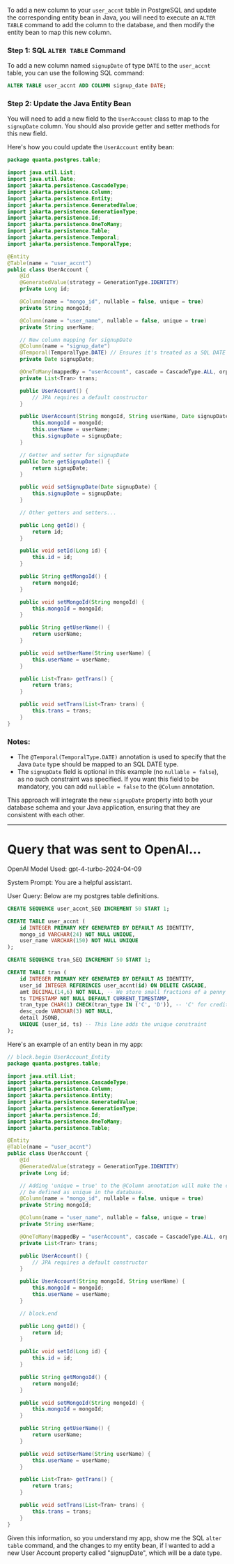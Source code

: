 To add a new column to your `user_accnt` table in PostgreSQL and update the corresponding entity bean in Java, you will need to execute an `ALTER TABLE` command to add the column to the database, and then modify the entity bean to map this new column.

### Step 1: SQL `ALTER TABLE` Command
To add a new column named `signupDate` of type `DATE` to the `user_accnt` table, you can use the following SQL command:

```sql
ALTER TABLE user_accnt ADD COLUMN signup_date DATE;
```

### Step 2: Update the Java Entity Bean
You will need to add a new field to the `UserAccount` class to map to the `signupDate` column. You should also provide getter and setter methods for this new field.

Here's how you could update the `UserAccount` entity bean:

```java
package quanta.postgres.table;

import java.util.List;
import java.util.Date;
import jakarta.persistence.CascadeType;
import jakarta.persistence.Column;
import jakarta.persistence.Entity;
import jakarta.persistence.GeneratedValue;
import jakarta.persistence.GenerationType;
import jakarta.persistence.Id;
import jakarta.persistence.OneToMany;
import jakarta.persistence.Table;
import jakarta.persistence.Temporal;
import jakarta.persistence.TemporalType;

@Entity
@Table(name = "user_accnt")
public class UserAccount {
    @Id
    @GeneratedValue(strategy = GenerationType.IDENTITY)
    private Long id;

    @Column(name = "mongo_id", nullable = false, unique = true)
    private String mongoId;

    @Column(name = "user_name", nullable = false, unique = true)
    private String userName;

    // New column mapping for signupDate
    @Column(name = "signup_date")
    @Temporal(TemporalType.DATE) // Ensures it's treated as a SQL DATE type
    private Date signupDate;

    @OneToMany(mappedBy = "userAccount", cascade = CascadeType.ALL, orphanRemoval = true)
    private List<Tran> trans;

    public UserAccount() {
        // JPA requires a default constructor
    }

    public UserAccount(String mongoId, String userName, Date signupDate) {
        this.mongoId = mongoId;
        this.userName = userName;
        this.signupDate = signupDate;
    }

    // Getter and setter for signupDate
    public Date getSignupDate() {
        return signupDate;
    }

    public void setSignupDate(Date signupDate) {
        this.signupDate = signupDate;
    }

    // Other getters and setters...

    public Long getId() {
        return id;
    }

    public void setId(Long id) {
        this.id = id;
    }

    public String getMongoId() {
        return mongoId;
    }

    public void setMongoId(String mongoId) {
        this.mongoId = mongoId;
    }

    public String getUserName() {
        return userName;
    }

    public void setUserName(String userName) {
        this.userName = userName;
    }

    public List<Tran> getTrans() {
        return trans;
    }

    public void setTrans(List<Tran> trans) {
        this.trans = trans;
    }
}
```

### Notes:
- The `@Temporal(TemporalType.DATE)` annotation is used to specify that the Java `Date` type should be mapped to an SQL DATE type.
- The `signupDate` field is optional in this example (no `nullable = false`), as no such constraint was specified. If you want this field to be mandatory, you can add `nullable = false` to the `@Column` annotation.

This approach will integrate the new `signupDate` property into both your database schema and your Java application, ensuring that they are consistent with each other.


__________________________________________________________________________
# Query that was sent to OpenAI...

OpenAI Model Used: gpt-4-turbo-2024-04-09

System Prompt: You are a helpful assistant.

User Query: Below are my postgres table definitions. 

```sql
CREATE SEQUENCE user_accnt_SEQ INCREMENT 50 START 1;

CREATE TABLE user_accnt (
    id INTEGER PRIMARY KEY GENERATED BY DEFAULT AS IDENTITY,
    mongo_id VARCHAR(24) NOT NULL UNIQUE,
    user_name VARCHAR(150) NOT NULL UNIQUE
);

CREATE SEQUENCE tran_SEQ INCREMENT 50 START 1;

CREATE TABLE tran (
    id INTEGER PRIMARY KEY GENERATED BY DEFAULT AS IDENTITY,
    user_id INTEGER REFERENCES user_accnt(id) ON DELETE CASCADE,
    amt DECIMAL(14,6) NOT NULL, -- We store small fractions of a penny because of OpenAI small charges
    ts TIMESTAMP NOT NULL DEFAULT CURRENT_TIMESTAMP,
    tran_type CHAR(1) CHECK(tran_type IN ('C', 'D')), -- 'C' for credit, 'D' for debit
    desc_code VARCHAR(3) NOT NULL,
    detail JSONB,
    UNIQUE (user_id, ts) -- This line adds the unique constraint
);

```

Here's an example of an entity bean in my app:

```java
// block.begin UserAccount_Entity
package quanta.postgres.table;

import java.util.List;
import jakarta.persistence.CascadeType;
import jakarta.persistence.Column;
import jakarta.persistence.Entity;
import jakarta.persistence.GeneratedValue;
import jakarta.persistence.GenerationType;
import jakarta.persistence.Id;
import jakarta.persistence.OneToMany;
import jakarta.persistence.Table;

@Entity
@Table(name = "user_accnt")
public class UserAccount {
    @Id
    @GeneratedValue(strategy = GenerationType.IDENTITY)
    private Long id;

    // Adding 'unique = true' to the @Column annotation will make the column
    // be defined as unique in the database.
    @Column(name = "mongo_id", nullable = false, unique = true)
    private String mongoId;

    @Column(name = "user_name", nullable = false, unique = true)
    private String userName;

    @OneToMany(mappedBy = "userAccount", cascade = CascadeType.ALL, orphanRemoval = true)
    private List<Tran> trans;

    public UserAccount() {
        // JPA requires a default constructor
    }

    public UserAccount(String mongoId, String userName) {
        this.mongoId = mongoId;
        this.userName = userName;
    }

    // block.end

    public Long getId() {
        return id;
    }

    public void setId(Long id) {
        this.id = id;
    }

    public String getMongoId() {
        return mongoId;
    }

    public void setMongoId(String mongoId) {
        this.mongoId = mongoId;
    }

    public String getUserName() {
        return userName;
    }

    public void setUserName(String userName) {
        this.userName = userName;
    }

    public List<Tran> getTrans() {
        return trans;
    }

    public void setTrans(List<Tran> trans) {
        this.trans = trans;
    }
}

```

Given this information, so you understand my app, show me the SQL `alter table` command, and the changes to my entity bean, if I wanted to add a new User Account property called "signupDate", which will be a date type.


